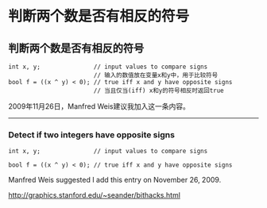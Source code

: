 # 判断两个数是否有相反的符号

## 判断两个数是否有相反的符号 
```
int x, y;               // input values to compare signs
                        // 输入的数值放在变量x和y中，用于比较符号
bool f = ((x ^ y) < 0); // true iff x and y have opposite signs
                        // 当且仅当(iff) x和y的符号相反时返回true
```
2009年11月26日，Manfred Weis建议我加入这一条内容。
***

### Detect if two integers have opposite signs



```
int x, y;               // input values to compare signs

bool f = ((x ^ y) < 0); // true iff x and y have opposite signs
```

Manfred Weis suggested I add this entry on November 26, 2009.

http://graphics.stanford.edu/~seander/bithacks.html

